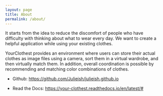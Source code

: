 ```yaml
---
layout: page
title: About
permalink: /about/
---
```


It starts from the idea to reduce the discomfort of people who have difficulty with thinking about what to wear every day. We want to create a helpful application while using your existing clothes. 

YourClothest provides an environment where users can store their actual clothes as image files using a camera, sort them in a virtual wardrobe, and then virtually match them. In addition, overall coordination is possible by recommending and matching color combinations of clothes.



* Github: https://github.com/Julieish/julieish.github.io

* Read the Docs: https://your-clothest.readthedocs.io/en/latest/#

